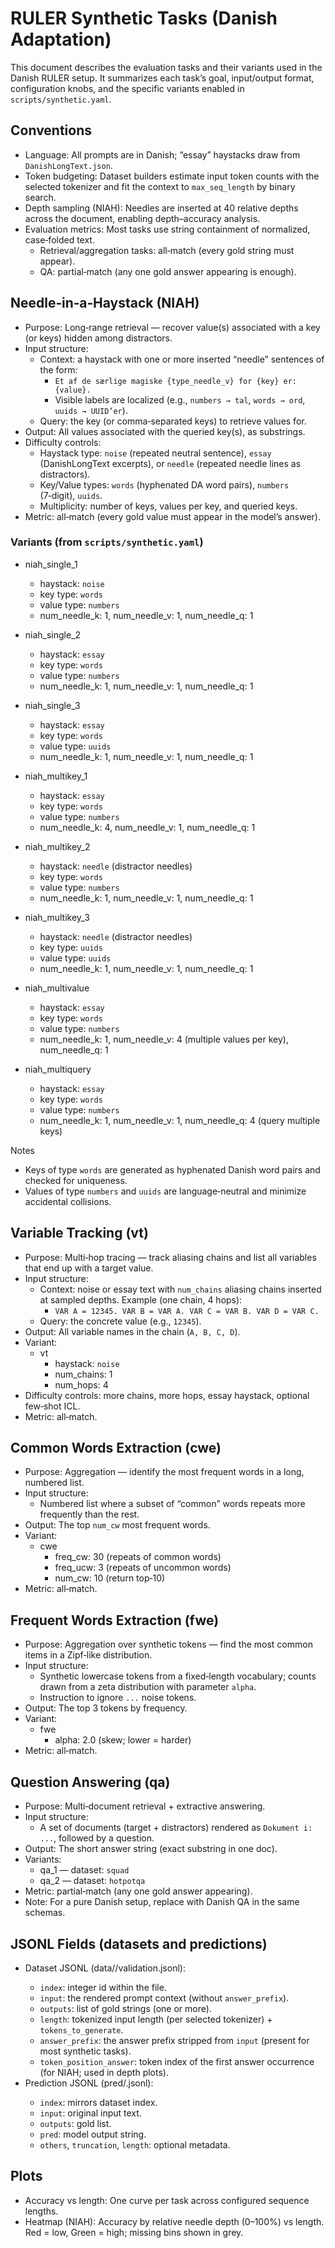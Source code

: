 # RULER Synthetic Tasks (Danish Adaptation)

This document describes the evaluation tasks and their variants used in the Danish RULER setup. It summarizes each task’s goal, input/output format, configuration knobs, and the specific variants enabled in `scripts/synthetic.yaml`.

## Conventions
- Language: All prompts are in Danish; “essay” haystacks draw from `DanishLongText.json`.
- Token budgeting: Dataset builders estimate input token counts with the selected tokenizer and fit the context to `max_seq_length` by binary search.
- Depth sampling (NIAH): Needles are inserted at 40 relative depths across the document, enabling depth–accuracy analysis.
- Evaluation metrics: Most tasks use string containment of normalized, case‑folded text.
  - Retrieval/aggregation tasks: all‑match (every gold string must appear).
  - QA: partial‑match (any one gold answer appearing is enough).

## Needle‑in‑a‑Haystack (NIAH)
- Purpose: Long‑range retrieval — recover value(s) associated with a key (or keys) hidden among distractors.
- Input structure:
  - Context: a haystack with one or more inserted “needle” sentences of the form:
    - `Et af de særlige magiske {type_needle_v} for {key} er: {value}.`
    - Visible labels are localized (e.g., `numbers → tal`, `words → ord`, `uuids → UUID’er`).
  - Query: the key (or comma‑separated keys) to retrieve values for.
- Output: All values associated with the queried key(s), as substrings.
- Difficulty controls:
  - Haystack type: `noise` (repeated neutral sentence), `essay` (DanishLongText excerpts), or `needle` (repeated needle lines as distractors).
  - Key/Value types: `words` (hyphenated DA word pairs), `numbers` (7‑digit), `uuids`.
  - Multiplicity: number of keys, values per key, and queried keys.
- Metric: all‑match (every gold value must appear in the model’s answer).

### Variants (from `scripts/synthetic.yaml`)

- niah_single_1
  - haystack: `noise`
  - key type: `words`
  - value type: `numbers`
  - num_needle_k: 1, num_needle_v: 1, num_needle_q: 1

- niah_single_2
  - haystack: `essay`
  - key type: `words`
  - value type: `numbers`
  - num_needle_k: 1, num_needle_v: 1, num_needle_q: 1

- niah_single_3
  - haystack: `essay`
  - key type: `words`
  - value type: `uuids`
  - num_needle_k: 1, num_needle_v: 1, num_needle_q: 1

- niah_multikey_1
  - haystack: `essay`
  - key type: `words`
  - value type: `numbers`
  - num_needle_k: 4, num_needle_v: 1, num_needle_q: 1

- niah_multikey_2
  - haystack: `needle` (distractor needles)
  - key type: `words`
  - value type: `numbers`
  - num_needle_k: 1, num_needle_v: 1, num_needle_q: 1

- niah_multikey_3
  - haystack: `needle` (distractor needles)
  - key type: `uuids`
  - value type: `uuids`
  - num_needle_k: 1, num_needle_v: 1, num_needle_q: 1

- niah_multivalue
  - haystack: `essay`
  - key type: `words`
  - value type: `numbers`
  - num_needle_k: 1, num_needle_v: 4 (multiple values per key), num_needle_q: 1

- niah_multiquery
  - haystack: `essay`
  - key type: `words`
  - value type: `numbers`
  - num_needle_k: 1, num_needle_v: 1, num_needle_q: 4 (query multiple keys)

Notes
- Keys of type `words` are generated as hyphenated Danish word pairs and checked for uniqueness.
- Values of type `numbers` and `uuids` are language‑neutral and minimize accidental collisions.

## Variable Tracking (vt)
- Purpose: Multi‑hop tracing — track aliasing chains and list all variables that end up with a target value.
- Input structure:
  - Context: noise or essay text with `num_chains` aliasing chains inserted at sampled depths. Example (one chain, 4 hops):
    - `VAR A = 12345. VAR B = VAR A. VAR C = VAR B. VAR D = VAR C.`
  - Query: the concrete value (e.g., `12345`).
- Output: All variable names in the chain (`A, B, C, D`).
- Variant:
  - vt
    - haystack: `noise`
    - num_chains: 1
    - num_hops: 4
- Difficulty controls: more chains, more hops, essay haystack, optional few‑shot ICL.
- Metric: all‑match.

## Common Words Extraction (cwe)
- Purpose: Aggregation — identify the most frequent words in a long, numbered list.
- Input structure:
  - Numbered list where a subset of “common” words repeats more frequently than the rest.
- Output: The top `num_cw` most frequent words.
- Variant:
  - cwe
    - freq_cw: 30 (repeats of common words)
    - freq_ucw: 3 (repeats of uncommon words)
    - num_cw: 10 (return top‑10)
- Metric: all‑match.

## Frequent Words Extraction (fwe)
- Purpose: Aggregation over synthetic tokens — find the most common items in a Zipf‑like distribution.
- Input structure:
  - Synthetic lowercase tokens from a fixed‑length vocabulary; counts drawn from a zeta distribution with parameter `alpha`.
  - Instruction to ignore `...` noise tokens.
- Output: The top 3 tokens by frequency.
- Variant:
  - fwe
    - alpha: 2.0 (skew; lower = harder)
- Metric: all‑match.

## Question Answering (qa)
- Purpose: Multi‑document retrieval + extractive answering.
- Input structure:
  - A set of documents (target + distractors) rendered as `Dokument i: ...`, followed by a question.
- Output: The short answer string (exact substring in one doc).
- Variants:
  - qa_1 — dataset: `squad`
  - qa_2 — dataset: `hotpotqa`
- Metric: partial‑match (any one gold answer appearing).
- Note: For a pure Danish setup, replace with Danish QA in the same schemas.

## JSONL Fields (datasets and predictions)
- Dataset JSONL (data/<task>/validation.jsonl):
  - `index`: integer id within the file.
  - `input`: the rendered prompt context (without `answer_prefix`).
  - `outputs`: list of gold strings (one or more).
  - `length`: tokenized input length (per selected tokenizer) + `tokens_to_generate`.
  - `answer_prefix`: the answer prefix stripped from `input` (present for most synthetic tasks).
  - `token_position_answer`: token index of the first answer occurrence (for NIAH; used in depth plots).
- Prediction JSONL (pred/<task>.jsonl):
  - `index`: mirrors dataset index.
  - `input`: original input text.
  - `outputs`: gold list.
  - `pred`: model output string.
  - `others`, `truncation`, `length`: optional metadata.

## Plots
- Accuracy vs length: One curve per task across configured sequence lengths.
- Heatmap (NIAH): Accuracy by relative needle depth (0–100%) vs length. Red = low, Green = high; missing bins shown in grey.

